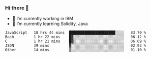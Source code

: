 ### Hi there 👋

<!--
**mathcodeman/mathcodeman** is a ✨ _special_ ✨ repository because its `README.md` (this file) appears on your GitHub profile.

Here are some ideas to get you started:

- 🔭 I’m currently working on ...
- 🌱 I’m currently learning ...
- 👯 I’m looking to collaborate on ...
- 🤔 I’m looking for help with ...
- 💬 Ask me about ...
- 📫 How to reach me: ...
- 😄 Pronouns: ...
- ⚡ Fun fact: ...
-->

- 🔭 I’m currently working in IBM
- 🌱 I’m currently learning Solidity, Java

<!--START_SECTION:waka-->

```text
JavaScript   18 hrs 44 mins  █████████████████████░░░░   83.70 %
Bash         1 hr 22 mins    █▓░░░░░░░░░░░░░░░░░░░░░░░   06.12 %
C            1 hr 21 mins    █▓░░░░░░░░░░░░░░░░░░░░░░░   06.09 %
JSON         39 mins         ▓░░░░░░░░░░░░░░░░░░░░░░░░   02.93 %
Other        14 mins         ▒░░░░░░░░░░░░░░░░░░░░░░░░   01.10 %
```

<!--END_SECTION:waka-->

